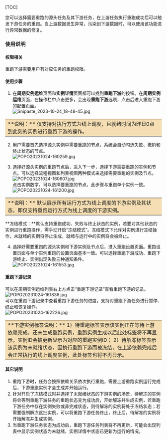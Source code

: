[TOC]


您可以选择需要重跑的源头任务及其下游任务，在上游任务执行重跑成功后可以触发下游任务的重跑。当上游数据发生异常，污染到下游数据时，可以使用该功能进行异常数据的修复。

### **使用说明**

#### **权限相关**

重跑下游需要用户有对应任务的重跑权限。

#### **使用步骤**

1. 在**周期实例运维**页面和**实例详情**页面都可以找到**重跑下游**的按钮。在**周期实例运维**页面，在操作栏中点击更多，会出现**重跑下游**选项，点击后进入重跑下游的配置页面。  
![Snipaste_2023-10-24_18-48-45.jpg](../attachments/202310/179105772232693c.jpg "Snipaste_2023-10-24_18-48-45.jpg")  
<table><tr><td bgcolor=#F5DEB3>
**说明：** 仅支持对执行方式为线上调度，且就绪时间为昨日0点到此刻的实例进行重跑下游的操作。
</td></tr></table>

2. 用户需要首先选择源头实例中需要重跑的节点，系统会自动勾选失败、撤销和终止状态的节点。  
![POPO20231024-160259.jpg](../attachments/202310/1790fc6b03d062f6.jpg "POPO20231024-160259.jpg")  

3. 选择好源头实例的重跑节点后，进入下一步，选择下游需要重跑的实例和节点。可以选择流程视图和列表视图两种模式来选择需要重跑的实例及节点。  
![POPO20231024-160607.jpg](../attachments/202310/1790fc95d542df20.jpg "POPO20231024-160607.jpg")  
点击实例数字，可以选择要重跑的节点，此步骤与重跑单个实例一致。  
![POPO20231024-161200.jpg](../attachments/202310/1790fce7c4dc89fa.jpg "POPO20231024-161200.jpg")  
<table><tr><td bgcolor=#F5DEB3>
**说明：** 默认展示所有运行方式为线上调度的下游实例及其状态，即仅支持重跑运行方式为线上调度的下游实例。
</td></tr></table>
**冻结模式：**默认支持重跑成功、失败与终止状态的实例，若要对其他状态的实例进行重跑操作，需手动开启“冻结模式”。冻结模式下允许对实例进行冻结操作，未就绪的实例将停止生成，就绪与运行中的实例将会被终止。

4. 选择好需要重跑的源头实例和下游实例及节点后，进入重跑设置页面。重跑设置页面与单个实例重跑的设置页面基本一致。可以选择重跑下游成功、重跑下游终止、实例出现失败三种通知条件。  
![POPO20231024-161553.jpg](../attachments/202310/1790fd1de004d23c.jpg "POPO20231024-161553.jpg")

#### **重跑下游记录**
可以在周期实例运维列表右上方点击“重跑下游记录”查看重跑下游的记录。  
![POPO20231024-161836.jpg](../attachments/202310/1790fd4486334ccd.jpg "POPO20231024-161836.jpg")  
可以在重跑下游记录中查看重跑下游任务的进度，支持对重跑下游任务进行暂停、终止和恢复操作。  
![POPO20231024-162226.jpg](../attachments/202310/1790fd792cdf7741.jpg "POPO20231024-162226.jpg")  

<table><tr><td bgcolor=#F5DEB3>
**下游实例标签说明：**  
1）待重跑标签表示该实例正在等待上游依赖完成，还未生成重跑实例，重跑实例生成以后此处标签将不再显示，实例ID会被更新显示为对应的重跑实例ID；  
2）待解冻标签表示该实例为未就绪状态，因执行重跑下游而被冻结，在上游依赖完成后会正常执行的线上调度实例，此处标签也将不再显示。
</td></tr></table>


#### **其它说明**

1. 重跑下游时，任务会按照依赖关系依次执行重跑，需要上游重跑实例运行完成后，下游重跑实例才会生成并开始运行。
1. 针对开启了冻结模式时并选择了未就绪状态的下游实例的场景，待解冻的实例将会等到重跑下游任务的重跑状态变为成功后，开始解冻并生成实例，若重跑下游任务中存在实例失败或非完成状态，则待解冻的实例将处于冻结状态；若需要强制解冻这批实例，可以将重跑下游任务终止，终止后，待解冻的实例将开始解冻并生成实例。
1. 当重跑下游任务状态为成功后，重跑下游任务列表将不再更新，可能会出现列表中显示实例状态为未就绪，实例详情中状态已更新为运行的情况。